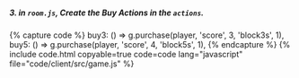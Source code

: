 ##### 3. in `room.js`, Create the Buy Actions in the `actions`.
{% capture code %}
	buy3: () => g.purchase(player, 'score', 3, 'block3s', 1),
	buy5: () => g.purchase(player, 'score', 4, 'block5s', 1),
{% endcapture %}
{% include code.html copyable=true code=code lang="javascript" file="code/client/src/game.js" %}
